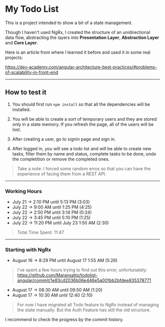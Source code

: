 # My Todo List

This is a project intended to show a bit of a state management.

Though I haven't used NgRx, I created the structure of an unidirectional data flow, abstracting the layers into **Presentation Layer**, **Abstraction Layer** and **Core Layer**.

Here is an article from where I learned it before and used it in some real projects:

https://dev-academy.com/angular-architecture-best-practices/#problems-of-scalability-in-front-end

---

## How to test it

1. You should first run `npm install` so that all the dependencies will be installed.

2. You will be able to create a sort of temporary users and they are stored only in a state memory. If you refresh the page, all of the users will be lost. 

3. After creating a user, go to signin page and sign in.

4. After logged in, you will see a todo list and will be able to create new tasks, filter them by name and status, complete tasks to be done, undo the completition or remove the completed ones.

> Take a note: I forced some random erros so that you can have the experience of facing them from a REST API.
---
### Working Hours

- July 21 -> 2:10 PM until 5:13 PM (3:03)
- July 22 -> 9:00 AM until 1:25 PM (4:25)
- July 22 -> 2:50 PM until 3:14 PM (0:24)
- July 22 -> 3:45 PM until 5:10 PM (1:25)
- July 22 -> 11:20 PM until July 23 1:50 AM (2:30)

> Total Time Spent: 11:47

---

### Starting with NgRx

- August 16 -> 8:29 PM until August 17 1:55 AM (5:26)

> I've spent a few hours trying to find out this error, unfortunately: https://github.com/Maransatto/todolist-angular/commit/1e83cd2036b06e446e5a001bb2bfdee835378771

- August 17 -> 08:30 AM until 09:50 AM (1:20)
- August 17 -> 10:30 AM until 12:40 (2:10)

> For now I have migrated all Todo feature to NgRx instead of managing the state manually. But the Auth Feature has still the old structure.

I recommend to check the progress by the commit history.